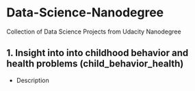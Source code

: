 # Data-Science-Nanodegree
Collection of Data Science Projects from Udacity Nanodegree
## 1. Insight into into childhood behavior and health problems (child_behavior_health)
   - Description 
